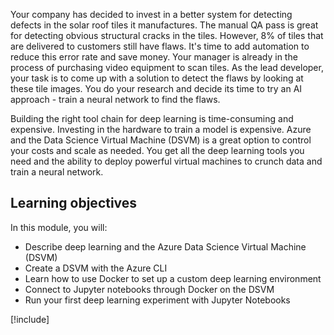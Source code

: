 Your company has decided to invest in a better system for detecting defects in the solar roof tiles it manufactures. The manual QA pass is great for detecting obvious structural cracks in the tiles. However, 8% of tiles that are delivered to customers still have flaws. It's time to add automation to reduce this error rate and save money. Your manager is already in the process of purchasing video equipment to scan tiles. As the lead developer, your task is to come up with a solution to detect the flaws by looking at these tile images. You do your research and decide its time to try an AI approach - train a neural network to find the flaws. 

Building the right tool chain for deep learning is time-consuming and expensive. Investing in the hardware to train a model is expensive. Azure and the Data Science Virtual Machine (DSVM) is a great option to control your costs and scale as needed. You get all the deep learning tools you need and the ability to deploy powerful virtual machines to crunch data and train a neural network.  

## Learning objectives

In this module, you will:

  - Describe deep learning and the Azure Data Science Virtual Machine (DSVM)
  - Create a DSVM with the Azure CLI
  - Learn how to use Docker to set up a custom deep learning environment
  - Connect to Jupyter notebooks through Docker on the DSVM
  - Run your first deep learning experiment with Jupyter Notebooks
  
[!include[](../../../includes/azure-exercise-subscription-prerequisite.md)]